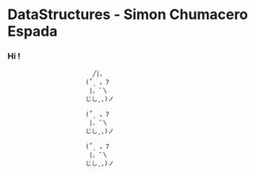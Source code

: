 # DataStructures - Simon Chumacero Espada

### Hi ! 

                            ╱|、
                          (˚ˎ 。7  
                           |、˜〵          
                          じしˍ,)ノ     
                          
                          (˚ˎ 。7  
                           |、˜〵          
                          じしˍ,)ノ   
                          
                          (˚ˎ 。7  
                           |、˜〵          
                          じしˍ,)ノ
